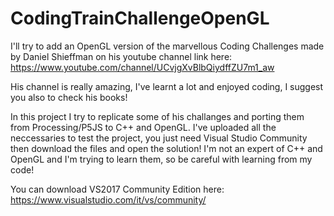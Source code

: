 # CodingTrainChallengeOpenGL
I'll try to add an OpenGL version of the marvellous Coding Challenges made by Daniel Shieffman on his youtube channel
link here: https://www.youtube.com/channel/UCvjgXvBlbQiydffZU7m1_aw

His channel is really amazing, I've learnt a lot and enjoyed coding, I suggest you also to check his books!

In this project I try to replicate some of his challanges and porting them from Processing/P5JS to C++ and OpenGL.
I've uploaded all the neccessaries to test the project, you just need Visual Studio Community then download the files and open the solution! I'm not an expert of C++ and OpenGL and I'm trying to learn them, so be careful with learning from my code!

You can download VS2017 Community Edition here: https://www.visualstudio.com/it/vs/community/
